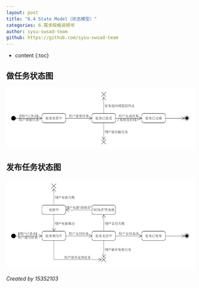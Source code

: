 ```yaml
---
layout: post
title: "6.4 State Model（状态模型）"
categories: 6.需求规格说明书
author: sysu-swsad-team
github: https://github.com/sysu-swsad-team
---
```


* content
{:toc}

## 做任务状态图

<img src="https://github.com/sysu-swsad-team/sysu-swsad-team.github.io/raw/master/_posts/images/UML/状态图_做任务.jpg" alt="状态图_做任务" />

## 发布任务状态图

<img src="https://github.com/sysu-swsad-team/sysu-swsad-team.github.io/raw/master/_posts/images/UML/状态图_发布任务.jpg" alt="状态图_发布任务" />

*Created by 15352103*